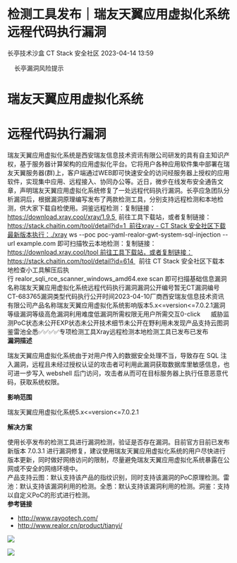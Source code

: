 #  检测工具发布｜瑞友天翼应用虚拟化系统远程代码执行漏洞   
长亭技术沙盒  CT Stack 安全社区   2023-04-14 13:59  
  
    长亭漏洞风险提示     
  
# 瑞友天翼应用虚拟化系统  
# 远程代码执行漏洞  
  
  
瑞友天翼应用虚拟化系统是西安瑞友信息技术资讯有限公司研发的具有自主知识产权，基于服务器计算架构的应用虚拟化平台。它将用户各种应用软件集中部署在瑞友天翼服务器(群)上，客户端通过WEB即可快速安全的访问经服务器上授权的应用软件，实现集中应用、远程接入、协同办公等。近日，微步在线发布安全通告文章，声明瑞友天翼应用虚拟化系统修复了一处远程代码执行漏洞。长亭应急团队分析漏洞后，根据漏洞原理编写发布了两款检测工具，分别支持远程检测和本地检测，供大家下载自检使用。洞鉴远程检测：复制链接：https://download.xray.cool/xray/1.9.5  前往工具下载站，或者复制链接：https://stack.chaitin.com/tool/detail?id=1  前往xray - CT Stack 安全社区下载最新版本执行：./xray ws --poc poc-yaml-realor-gwt-system-sql-injection --url example.com 即可扫描牧云本地检测：复制链接：https://download.xray.cool/tool 前往工具下载站，或者复制链接：https://stack.chaitin.com/tool/detail?id=614   前往 CT Stack 安全社区下载本地检查小工具解压后执行 realor_sqli_rce_scanner_windows_amd64.exe scan 即可扫描基础信息漏洞名称瑞友天翼应用虚拟化系统远程代码执行漏洞漏洞公开编号暂无CT漏洞编号CT-683765漏洞类型代码执行公开时间2023-04-10厂商西安瑞友信息技术资讯有限公司产品名称瑞友天翼应用虚拟化系统影响版本5.x<=version<=7.0.2.1漏洞等级漏洞等级高危漏洞利用难度低漏洞所需权限无用户所需交互0-click      威胁监测PoC状态未公开EXP状态未公开技术细节未公开在野利用未发现产品支持云图洞鉴雷池全悉✅✅✅✅专项检测工具Xray远程检测本地检测工具已发布已发布  
**漏洞描述**  
  
瑞友天翼应用虚拟化系统由于对用户传入的数据安全处理不当，导致存在 SQL 注入漏洞，远程且未经过授权认证的攻击者可利用此漏洞获取数据库里敏感信息，也可进一步写入 webshell 后门访问，攻击者从而可在目标服务器上执行任意恶意代码，获取系统权限。  
  
**影响范围**  
  
  
瑞友天翼应用虚拟化系统5.x<=version<=7.0.2.1  
  
**解决方案**  
  
  
使用长亭发布的检测工具进行漏洞检测，验证是否存在漏洞。目前官方目前已发布新版本 7.0.3.1 进行漏洞修复，建议使用瑞友天翼应用虚拟化系统的用户尽快进行版本更新，同时做好网络访问的限制，尽量避免瑞友天翼应用虚拟化系统暴露在公网或不安全的网络环境中。  
产品支持云图：默认支持该产品的指纹识别，同时支持该漏洞的PoC原理检测。雷池：默认支持该漏洞利用的检测。全悉：默认支持该漏洞利用的检测。洞鉴：支持以自定义PoC的形式进行检测。  
**参考链接**  
  
  
- http://www.rayootech.com/  
- http://www.realor.cn/product/tianyi/  
  
  
  
![](https://mmbiz.qpic.cn/mmbiz_gif/7QRTvkK2qC7ia5uzmRe9JvNErXe95W4qTgEKhVa7kdaxpwJXC0oKXeFt5vGN4KmJv2mvcYkYtrd7cev0vkAhY7A/640?wx_fmt=gif "")  
  
![](https://mmbiz.qpic.cn/mmbiz_png/FOh11C4BDicRHtV6JZ0UMWG8LTT267U88Ru34Fgtc6yBIgkjEVtWWK2vkCy2xuxcibHW4lkvPPdcIXib7aN1eVVDA/640?wx_fmt=png&wxfrom=5&wx_lazy=1&wx_co=1 "")  
  
  
  
  
  
